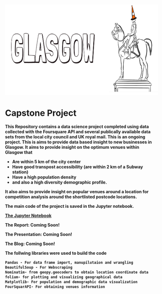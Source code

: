 <img src="Images/Logo_1.png" width="1000" height="300"> <b/>


# Capstone Project
This Repository contains a data science project completed using data collected with the Foursquare API and several publically available data sets from the local city council and UK royal mail. This is an ongoing project. This is aims to provide data based insight to new businesses in Glasgow.  It aims to provide insight on the optimum venues within Glasgow that 
* Are within 5 km of the city center 
* Have good transpost accessibility (are within 2 km of a Subway station) 
* Have a high population density 
* and also a high diversity demographic profile. 

It also aims to provide insight on popular venues around a location for competition analysis around the shortlisted postcode locations.

The main code of the project is saved in the Jupyter notebook.

[The Jupyter Notebook](https://github.com/RabiyaF/Coursera_Capstone/blob/master/Glasgow_Project_Notebook.ipynb)

The Report: Coming Soon!

The Presentation: Coming Soon!

The Blog: Coming Soon!



The follwing libraries were used to build the code
```
Pandas - For data frame import, manupilutaion and wrangling 
BeautifulSoup - For Webscraping
Nominatim- from geopy.geocoders to obtain location coordinate data  
folium- for plotting and visualizing geographical data
Matplotlib- For population and demographic data visualization
FourSquarAPI- For obtaining venues information
```
